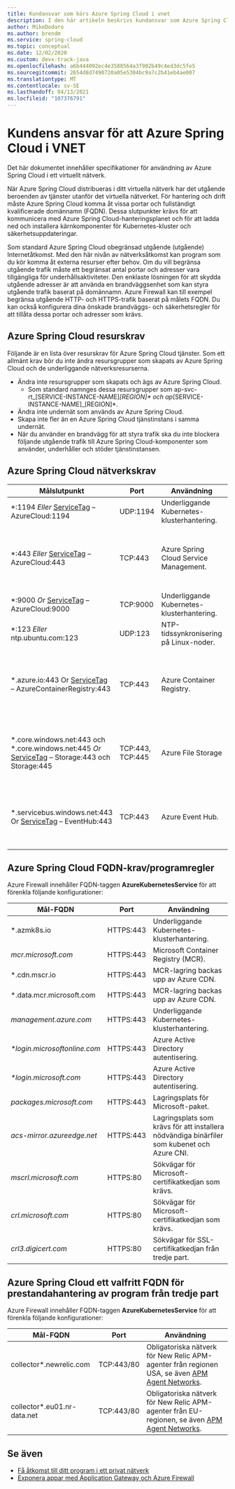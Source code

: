 ```yaml
---
title: Kundansvar som körs Azure Spring Cloud i vnet
description: I den här artikeln beskrivs kundansvar som Azure Spring Cloud i vnet.
author: MikeDodaro
ms.author: brendm
ms.service: spring-cloud
ms.topic: conceptual
ms.date: 12/02/2020
ms.custom: devx-track-java
ms.openlocfilehash: a6b444092ec4e3588564a3f902b49c4ed3dc5fe5
ms.sourcegitcommit: 2654d8d7490720a05e5304bc9a7c2b41eb4ae007
ms.translationtype: MT
ms.contentlocale: sv-SE
ms.lasthandoff: 04/13/2021
ms.locfileid: "107376791"
---
```

# <a name="customer-responsibilities-for-running-azure-spring-cloud-in-vnet"></a>Kundens ansvar för att Azure Spring Cloud i VNET
Det här dokumentet innehåller specifikationer för användning av Azure Spring Cloud i ett virtuellt nätverk.

När Azure Spring Cloud distribueras i ditt virtuella nätverk har det utgående beroenden av tjänster utanför det virtuella nätverket. För hantering och drift måste Azure Spring Cloud komma åt vissa portar och fullständigt kvalificerade domännamn (FQDN). Dessa slutpunkter krävs för att kommunicera med Azure Spring Cloud-hanteringsplanet och för att ladda ned och installera kärnkomponenter för Kubernetes-kluster och säkerhetsuppdateringar.

Som standard Azure Spring Cloud obegränsad utgående (utgående) Internetåtkomst. Med den här nivån av nätverksåtkomst kan program som du kör komma åt externa resurser efter behov. Om du vill begränsa utgående trafik måste ett begränsat antal portar och adresser vara tillgängliga för underhållsaktiviteter. Den enklaste lösningen för att skydda utgående adresser är att använda en brandväggsenhet som kan styra utgående trafik baserat på domännamn. Azure Firewall kan till exempel begränsa utgående HTTP- och HTTPS-trafik baserat på målets FQDN. Du kan också konfigurera dina önskade brandväggs- och säkerhetsregler för att tillåta dessa portar och adresser som krävs.

## <a name="azure-spring-cloud-resource-requirements"></a>Azure Spring Cloud resurskrav 

Följande är en lista över resurskrav för Azure Spring Cloud tjänster. Som ett allmänt krav bör du inte ändra resursgrupper som skapats av Azure Spring Cloud och de underliggande nätverksresurserna.
- Ändra inte resursgrupper som skapats och ägs av Azure Spring Cloud.
  - Som standard namnges dessa resursgrupper som ap-svc-rt_[SERVICE-INSTANCE-NAME]_[REGION]* och ap_[SERVICE-INSTANCE-NAME]_[REGION]*.
- Ändra inte undernät som används av Azure Spring Cloud.
- Skapa inte fler än en Azure Spring Cloud tjänstinstans i samma undernät.
- När du använder en  brandvägg för att styra trafik ska du inte blockera följande utgående trafik till Azure Spring Cloud-komponenter som använder, underhåller och stöder tjänstinstansen.

## <a name="azure-spring-cloud-network-requirements"></a>Azure Spring Cloud nätverkskrav

  | Målslutpunkt | Port | Användning | Anteckning |
  |------|------|------|------|
  | *:1194 *Eller* [ServiceTag](../virtual-network/service-tags-overview.md#available-service-tags) – AzureCloud:1194 | UDP:1194 | Underliggande Kubernetes-klusterhantering. | |
  | *:443 *Eller* [ServiceTag](../virtual-network/service-tags-overview.md#available-service-tags) – AzureCloud:443 | TCP:443 | Azure Spring Cloud Service Management. | Information om tjänstinstansen "requiredTraffics" kan vara känd i resursnyttolasten under avsnittet "networkProfile". |
  | *:9000 *Or* [ServiceTag](../virtual-network/service-tags-overview.md#available-service-tags) – AzureCloud:9000 | TCP:9000 | Underliggande Kubernetes-klusterhantering. |
  | *:123 *Eller* ntp.ubuntu.com:123 | UDP:123 | NTP-tidssynkronisering på Linux-noder. | |
  | *.azure.io:443 Or  [ServiceTag](../virtual-network/service-tags-overview.md#available-service-tags) – AzureContainerRegistry:443 | TCP:443 | Azure Container Registry. | Kan ersättas genom att aktivera Azure Container Registry  [tjänstslutpunkt i det virtuella nätverket](../virtual-network/virtual-network-service-endpoints-overview.md). |
  | *.core.windows.net:443 och *.core.windows.net:445 *Or* [ServiceTag](../virtual-network/service-tags-overview.md#available-service-tags) – Storage:443 och Storage:445 | TCP:443, TCP:445 | Azure File Storage | Kan ersättas genom att aktivera *Azure Storage* [tjänstslutpunkt i det virtuella nätverket](../virtual-network/virtual-network-service-endpoints-overview.md). |
  | *.servicebus.windows.net:443 Or  [ServiceTag](../virtual-network/service-tags-overview.md#available-service-tags) – EventHub:443 | TCP:443 | Azure Event Hub. | Kan ersättas genom att aktivera Azure Event Hubs  [tjänstslutpunkt i det virtuella nätverket](../virtual-network/virtual-network-service-endpoints-overview.md). |
  

## <a name="azure-spring-cloud-fqdn-requirementsapplication-rules"></a>Azure Spring Cloud FQDN-krav/programregler

Azure Firewall innehåller FQDN-taggen **AzureKubernetesService** för att förenkla följande konfigurationer:

  | Mål-FQDN | Port | Användning |
  |------|------|------|
  | *.azmk8s.io | HTTPS:443 | Underliggande Kubernetes-klusterhantering. |
  | <i>mcr.microsoft.com</i> | HTTPS:443 | Microsoft Container Registry (MCR). |
  | *.cdn.mscr.io | HTTPS:443 | MCR-lagring backas upp av Azure CDN. |
  | *.data.mcr.microsoft.com | HTTPS:443 | MCR-lagring backas upp av Azure CDN. |
  | <i>management.azure.com</i> | HTTPS:443 | Underliggande Kubernetes-klusterhantering. |
  | <i>*login.microsoftonline.com</i> | HTTPS:443 | Azure Active Directory autentisering. |
  | <i>*login.microsoft.com</i> | HTTPS:443 | Azure Active Directory autentisering. |
  |<i>packages.microsoft.com</i>    | HTTPS:443 | Lagringsplats för Microsoft-paket. |
  | <i>acs-mirror.azureedge.net</i> | HTTPS:443 | Lagringsplats som krävs för att installera nödvändiga binärfiler som kubenet och Azure CNI. |
  | *mscrl.microsoft.com* | HTTPS:80 | Sökvägar för Microsoft-certifikatkedjan som krävs. |
  | *crl.microsoft.com* | HTTPS:80 | Sökvägar för Microsoft-certifikatkedjan som krävs. |
  | *crl3.digicert.com* | HTTPS:80 | Sökvägar för SSL-certifikatkedjan från tredje part. |
  
## <a name="azure-spring-cloud-optional-fqdn-for-third-party-application-performance-management"></a>Azure Spring Cloud ett valfritt FQDN för prestandahantering av program från tredje part

Azure Firewall innehåller FQDN-taggen **AzureKubernetesService** för att förenkla följande konfigurationer:

  | Mål-FQDN | Port | Användning                                                          |
  | ---------------- | ---- | ------------------------------------------------------------ |
  | collector*.newrelic.com | TCP:443/80 | Obligatoriska nätverk för New Relic APM-agenter från regionen USA, se även [APM Agent Networks](https://docs.newrelic.com/docs/using-new-relic/cross-product-functions/install-configure/networks/#agents). |
  | collector*.eu01.nr-data.net | TCP:443/80 | Obligatoriska nätverk för New Relic APM-agenter från EU-regionen, se även [APM Agent Networks](https://docs.newrelic.com/docs/using-new-relic/cross-product-functions/install-configure/networks/#agents). |

## <a name="see-also"></a>Se även
* [Få åtkomst till ditt program i ett privat nätverk](access-app-virtual-network.md)
* [Exponera appar med Application Gateway och Azure Firewall](expose-apps-gateway-azure-firewall.md)
